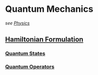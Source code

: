 # Quantum Mechanics
###### see [Physics](../physics.md)

## [Hamiltonian Formulation](hamiltonian_formulation.md)

### [Quantum States](quantum_states.md)

### [Quantum Operators](quantum_operators.md)

